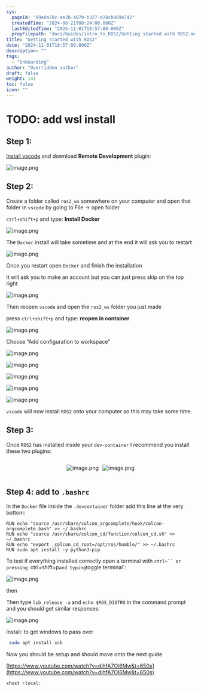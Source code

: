 ```yaml
---
sys:
  pageId: "89e0a78c-4e2b-4070-b327-d28cb0694742"
  createdTime: "2024-08-21T00:24:00.000Z"
  lastEditedTime: "2024-11-01T18:57:00.000Z"
  propFilepath: "docs/Guides/intro_to_ROS2/Getting started with ROS2.md"
title: "Getting started with ROS2"
date: "2024-11-01T18:57:00.000Z"
description: ""
tags:
  - "Onboarding"
author: "Overridden author"
draft: false
weight: 141
toc: false
icon: ""
---
```


# TODO: add wsl install

## Step 1:

[Install vscode](https://code.visualstudio.com/download) and download **Remote Development** plugin:

![image.png](https://prod-files-secure.s3.us-west-2.amazonaws.com/d518164a-d88e-44d1-a4ee-3adb3bd8bce0/efb52993-1881-4a40-b95e-6f020334f022/image.png?X-Amz-Algorithm=AWS4-HMAC-SHA256&X-Amz-Content-Sha256=UNSIGNED-PAYLOAD&X-Amz-Credential=ASIAZI2LB466QLDB5QXX%2F20250410%2Fus-west-2%2Fs3%2Faws4_request&X-Amz-Date=20250410T121456Z&X-Amz-Expires=3600&X-Amz-Security-Token=IQoJb3JpZ2luX2VjECwaCXVzLXdlc3QtMiJHMEUCIGtl3Y2LbHEbic0xGmWSPG%2B2FF7o3udCEf9eAb%2FLosKIAiEAvwtojVF%2FWkms6Cy2ynJ%2BIuCq%2B0lTUWrqR4puzxtvYB0qiAQIpf%2F%2F%2F%2F%2F%2F%2F%2F%2F%2FARAAGgw2Mzc0MjMxODM4MDUiDPNRHriHsDv9KwhWDSrcA3oIfpW%2FxW%2BS3sh7nm3QpUh%2BUbKycfMoEJbcRuHDb5pBQhDCJl%2BnZoqDB9pk7cQHgTHIWZrR7b%2FC1TxL7ZdKt39GGSvaSC3qTIpNdF5ThQrcB6NGnU3y9U%2BV1GcfDjTbbGh5xqQFxWxXddeLJXXpBYqBZ45rANyp0%2BZB%2BUyVCrf82nLLkuRTdMHDoByV4z1Y7j5pWg%2BgWLrKWwz4k5reKeZiNmejk%2BDK%2FBZccmRfWn%2BNqtSft0ba1%2FMTqpr%2BSeKg%2FnnNnLfFYp6Q5QPSSMxBurXLLgWVXIhVu%2FaCNUERTuyTCWlolDPSr3UeaHH2te%2BDbTInBsgQwkRxTQH72Et12ykPTlgAOzbI9h1%2FfnsqwdgntJ1FMYs5Eh5ta9nSxfN1AxplUeu%2BpfEWHmCLZKSMGgGLDFlF70JjCyt2T8%2F7a0J%2BOQSS0YMzkCkgRHVYvreH2I1O03jGfS7aTSv8GqVzekHrFUx3cN6YyoPa8N%2BzoF07cz7Or6XcipJaAZeY7K7ssAefzdoepc7zzwLikPErtMI73TZSTix%2BigfMm9NrQCW335G1ww2LpFD%2FBAdCq3kLNz7vIatIdAOXEW7hLHc3YFfg%2BLFUfEe5tKLscDaIqjGBMJsty1siwEDznM0CMPPr3r8GOqUBwDag9w9oAV4oUXg%2BDlZFB4aBbYxDathxm3kP2lFMpGVjouEEENdwpOjZo0CKXuaHvubJwiyNXalaxawisVvwum8nswrcXOUWrMubNqmB29v6Zk4crQ86boW8jMVg8qmBFt0Sc7gRWRKFh0%2FONE0vknc2StuAr5qqSxV6ewaMql01t%2Bo%2BE51NmqMID4LBxDt9xOeLiTM05wjsKLvcUcYVKdicH46J&X-Amz-Signature=f44085955de81ca66c97092b7df50f80b99fd9ddaf0c3a9ef9a4940714f47fce&X-Amz-SignedHeaders=host&x-id=GetObject)

## Step 2:

Create a folder called `ros2_ws` somewhere on your computer and open that folder in `vscode` by going to File → open folder 

`ctrl+shift+p` and type: **Install Docker**

![image.png](https://prod-files-secure.s3.us-west-2.amazonaws.com/d518164a-d88e-44d1-a4ee-3adb3bd8bce0/2269dc0e-1cd5-47ff-bceb-c04ad9b2eab0/image.png?X-Amz-Algorithm=AWS4-HMAC-SHA256&X-Amz-Content-Sha256=UNSIGNED-PAYLOAD&X-Amz-Credential=ASIAZI2LB466QLDB5QXX%2F20250410%2Fus-west-2%2Fs3%2Faws4_request&X-Amz-Date=20250410T121456Z&X-Amz-Expires=3600&X-Amz-Security-Token=IQoJb3JpZ2luX2VjECwaCXVzLXdlc3QtMiJHMEUCIGtl3Y2LbHEbic0xGmWSPG%2B2FF7o3udCEf9eAb%2FLosKIAiEAvwtojVF%2FWkms6Cy2ynJ%2BIuCq%2B0lTUWrqR4puzxtvYB0qiAQIpf%2F%2F%2F%2F%2F%2F%2F%2F%2F%2FARAAGgw2Mzc0MjMxODM4MDUiDPNRHriHsDv9KwhWDSrcA3oIfpW%2FxW%2BS3sh7nm3QpUh%2BUbKycfMoEJbcRuHDb5pBQhDCJl%2BnZoqDB9pk7cQHgTHIWZrR7b%2FC1TxL7ZdKt39GGSvaSC3qTIpNdF5ThQrcB6NGnU3y9U%2BV1GcfDjTbbGh5xqQFxWxXddeLJXXpBYqBZ45rANyp0%2BZB%2BUyVCrf82nLLkuRTdMHDoByV4z1Y7j5pWg%2BgWLrKWwz4k5reKeZiNmejk%2BDK%2FBZccmRfWn%2BNqtSft0ba1%2FMTqpr%2BSeKg%2FnnNnLfFYp6Q5QPSSMxBurXLLgWVXIhVu%2FaCNUERTuyTCWlolDPSr3UeaHH2te%2BDbTInBsgQwkRxTQH72Et12ykPTlgAOzbI9h1%2FfnsqwdgntJ1FMYs5Eh5ta9nSxfN1AxplUeu%2BpfEWHmCLZKSMGgGLDFlF70JjCyt2T8%2F7a0J%2BOQSS0YMzkCkgRHVYvreH2I1O03jGfS7aTSv8GqVzekHrFUx3cN6YyoPa8N%2BzoF07cz7Or6XcipJaAZeY7K7ssAefzdoepc7zzwLikPErtMI73TZSTix%2BigfMm9NrQCW335G1ww2LpFD%2FBAdCq3kLNz7vIatIdAOXEW7hLHc3YFfg%2BLFUfEe5tKLscDaIqjGBMJsty1siwEDznM0CMPPr3r8GOqUBwDag9w9oAV4oUXg%2BDlZFB4aBbYxDathxm3kP2lFMpGVjouEEENdwpOjZo0CKXuaHvubJwiyNXalaxawisVvwum8nswrcXOUWrMubNqmB29v6Zk4crQ86boW8jMVg8qmBFt0Sc7gRWRKFh0%2FONE0vknc2StuAr5qqSxV6ewaMql01t%2Bo%2BE51NmqMID4LBxDt9xOeLiTM05wjsKLvcUcYVKdicH46J&X-Amz-Signature=33dcb231b9496ad90268c4a008e818af40d501abd2d2d8baf7bdb9053d1b389c&X-Amz-SignedHeaders=host&x-id=GetObject)

The `Docker` install will take sometime and at the end it will ask you to restart

![image.png](https://prod-files-secure.s3.us-west-2.amazonaws.com/d518164a-d88e-44d1-a4ee-3adb3bd8bce0/ed233f78-be33-4b1f-b89c-9c346c0e961e/image.png?X-Amz-Algorithm=AWS4-HMAC-SHA256&X-Amz-Content-Sha256=UNSIGNED-PAYLOAD&X-Amz-Credential=ASIAZI2LB466QLDB5QXX%2F20250410%2Fus-west-2%2Fs3%2Faws4_request&X-Amz-Date=20250410T121456Z&X-Amz-Expires=3600&X-Amz-Security-Token=IQoJb3JpZ2luX2VjECwaCXVzLXdlc3QtMiJHMEUCIGtl3Y2LbHEbic0xGmWSPG%2B2FF7o3udCEf9eAb%2FLosKIAiEAvwtojVF%2FWkms6Cy2ynJ%2BIuCq%2B0lTUWrqR4puzxtvYB0qiAQIpf%2F%2F%2F%2F%2F%2F%2F%2F%2F%2FARAAGgw2Mzc0MjMxODM4MDUiDPNRHriHsDv9KwhWDSrcA3oIfpW%2FxW%2BS3sh7nm3QpUh%2BUbKycfMoEJbcRuHDb5pBQhDCJl%2BnZoqDB9pk7cQHgTHIWZrR7b%2FC1TxL7ZdKt39GGSvaSC3qTIpNdF5ThQrcB6NGnU3y9U%2BV1GcfDjTbbGh5xqQFxWxXddeLJXXpBYqBZ45rANyp0%2BZB%2BUyVCrf82nLLkuRTdMHDoByV4z1Y7j5pWg%2BgWLrKWwz4k5reKeZiNmejk%2BDK%2FBZccmRfWn%2BNqtSft0ba1%2FMTqpr%2BSeKg%2FnnNnLfFYp6Q5QPSSMxBurXLLgWVXIhVu%2FaCNUERTuyTCWlolDPSr3UeaHH2te%2BDbTInBsgQwkRxTQH72Et12ykPTlgAOzbI9h1%2FfnsqwdgntJ1FMYs5Eh5ta9nSxfN1AxplUeu%2BpfEWHmCLZKSMGgGLDFlF70JjCyt2T8%2F7a0J%2BOQSS0YMzkCkgRHVYvreH2I1O03jGfS7aTSv8GqVzekHrFUx3cN6YyoPa8N%2BzoF07cz7Or6XcipJaAZeY7K7ssAefzdoepc7zzwLikPErtMI73TZSTix%2BigfMm9NrQCW335G1ww2LpFD%2FBAdCq3kLNz7vIatIdAOXEW7hLHc3YFfg%2BLFUfEe5tKLscDaIqjGBMJsty1siwEDznM0CMPPr3r8GOqUBwDag9w9oAV4oUXg%2BDlZFB4aBbYxDathxm3kP2lFMpGVjouEEENdwpOjZo0CKXuaHvubJwiyNXalaxawisVvwum8nswrcXOUWrMubNqmB29v6Zk4crQ86boW8jMVg8qmBFt0Sc7gRWRKFh0%2FONE0vknc2StuAr5qqSxV6ewaMql01t%2Bo%2BE51NmqMID4LBxDt9xOeLiTM05wjsKLvcUcYVKdicH46J&X-Amz-Signature=927f93c538b9c06d09ca4df8a41b3550c713272ea9bb7b562dcd1a8f59694b45&X-Amz-SignedHeaders=host&x-id=GetObject)

Once you restart open `Docker` and finish the installation

It will ask you to make an account but you can just press skip on the top right

![image.png](https://prod-files-secure.s3.us-west-2.amazonaws.com/d518164a-d88e-44d1-a4ee-3adb3bd8bce0/21010ad9-1659-4fd9-9f59-9932a09b2a3d/image.png?X-Amz-Algorithm=AWS4-HMAC-SHA256&X-Amz-Content-Sha256=UNSIGNED-PAYLOAD&X-Amz-Credential=ASIAZI2LB466QLDB5QXX%2F20250410%2Fus-west-2%2Fs3%2Faws4_request&X-Amz-Date=20250410T121456Z&X-Amz-Expires=3600&X-Amz-Security-Token=IQoJb3JpZ2luX2VjECwaCXVzLXdlc3QtMiJHMEUCIGtl3Y2LbHEbic0xGmWSPG%2B2FF7o3udCEf9eAb%2FLosKIAiEAvwtojVF%2FWkms6Cy2ynJ%2BIuCq%2B0lTUWrqR4puzxtvYB0qiAQIpf%2F%2F%2F%2F%2F%2F%2F%2F%2F%2FARAAGgw2Mzc0MjMxODM4MDUiDPNRHriHsDv9KwhWDSrcA3oIfpW%2FxW%2BS3sh7nm3QpUh%2BUbKycfMoEJbcRuHDb5pBQhDCJl%2BnZoqDB9pk7cQHgTHIWZrR7b%2FC1TxL7ZdKt39GGSvaSC3qTIpNdF5ThQrcB6NGnU3y9U%2BV1GcfDjTbbGh5xqQFxWxXddeLJXXpBYqBZ45rANyp0%2BZB%2BUyVCrf82nLLkuRTdMHDoByV4z1Y7j5pWg%2BgWLrKWwz4k5reKeZiNmejk%2BDK%2FBZccmRfWn%2BNqtSft0ba1%2FMTqpr%2BSeKg%2FnnNnLfFYp6Q5QPSSMxBurXLLgWVXIhVu%2FaCNUERTuyTCWlolDPSr3UeaHH2te%2BDbTInBsgQwkRxTQH72Et12ykPTlgAOzbI9h1%2FfnsqwdgntJ1FMYs5Eh5ta9nSxfN1AxplUeu%2BpfEWHmCLZKSMGgGLDFlF70JjCyt2T8%2F7a0J%2BOQSS0YMzkCkgRHVYvreH2I1O03jGfS7aTSv8GqVzekHrFUx3cN6YyoPa8N%2BzoF07cz7Or6XcipJaAZeY7K7ssAefzdoepc7zzwLikPErtMI73TZSTix%2BigfMm9NrQCW335G1ww2LpFD%2FBAdCq3kLNz7vIatIdAOXEW7hLHc3YFfg%2BLFUfEe5tKLscDaIqjGBMJsty1siwEDznM0CMPPr3r8GOqUBwDag9w9oAV4oUXg%2BDlZFB4aBbYxDathxm3kP2lFMpGVjouEEENdwpOjZo0CKXuaHvubJwiyNXalaxawisVvwum8nswrcXOUWrMubNqmB29v6Zk4crQ86boW8jMVg8qmBFt0Sc7gRWRKFh0%2FONE0vknc2StuAr5qqSxV6ewaMql01t%2Bo%2BE51NmqMID4LBxDt9xOeLiTM05wjsKLvcUcYVKdicH46J&X-Amz-Signature=42a33942ae2cd3b8bfa07dd72600a462ee46347e493223fa8647fccf82e11ee0&X-Amz-SignedHeaders=host&x-id=GetObject)

Then reopen `vscode` and open the `ros2_ws` folder you just made

press `ctrl+shift+p` and type: **reopen in container**

![image.png](https://prod-files-secure.s3.us-west-2.amazonaws.com/d518164a-d88e-44d1-a4ee-3adb3bd8bce0/4e93b8c2-41ad-488c-8095-c74205196118/image.png?X-Amz-Algorithm=AWS4-HMAC-SHA256&X-Amz-Content-Sha256=UNSIGNED-PAYLOAD&X-Amz-Credential=ASIAZI2LB466QLDB5QXX%2F20250410%2Fus-west-2%2Fs3%2Faws4_request&X-Amz-Date=20250410T121456Z&X-Amz-Expires=3600&X-Amz-Security-Token=IQoJb3JpZ2luX2VjECwaCXVzLXdlc3QtMiJHMEUCIGtl3Y2LbHEbic0xGmWSPG%2B2FF7o3udCEf9eAb%2FLosKIAiEAvwtojVF%2FWkms6Cy2ynJ%2BIuCq%2B0lTUWrqR4puzxtvYB0qiAQIpf%2F%2F%2F%2F%2F%2F%2F%2F%2F%2FARAAGgw2Mzc0MjMxODM4MDUiDPNRHriHsDv9KwhWDSrcA3oIfpW%2FxW%2BS3sh7nm3QpUh%2BUbKycfMoEJbcRuHDb5pBQhDCJl%2BnZoqDB9pk7cQHgTHIWZrR7b%2FC1TxL7ZdKt39GGSvaSC3qTIpNdF5ThQrcB6NGnU3y9U%2BV1GcfDjTbbGh5xqQFxWxXddeLJXXpBYqBZ45rANyp0%2BZB%2BUyVCrf82nLLkuRTdMHDoByV4z1Y7j5pWg%2BgWLrKWwz4k5reKeZiNmejk%2BDK%2FBZccmRfWn%2BNqtSft0ba1%2FMTqpr%2BSeKg%2FnnNnLfFYp6Q5QPSSMxBurXLLgWVXIhVu%2FaCNUERTuyTCWlolDPSr3UeaHH2te%2BDbTInBsgQwkRxTQH72Et12ykPTlgAOzbI9h1%2FfnsqwdgntJ1FMYs5Eh5ta9nSxfN1AxplUeu%2BpfEWHmCLZKSMGgGLDFlF70JjCyt2T8%2F7a0J%2BOQSS0YMzkCkgRHVYvreH2I1O03jGfS7aTSv8GqVzekHrFUx3cN6YyoPa8N%2BzoF07cz7Or6XcipJaAZeY7K7ssAefzdoepc7zzwLikPErtMI73TZSTix%2BigfMm9NrQCW335G1ww2LpFD%2FBAdCq3kLNz7vIatIdAOXEW7hLHc3YFfg%2BLFUfEe5tKLscDaIqjGBMJsty1siwEDznM0CMPPr3r8GOqUBwDag9w9oAV4oUXg%2BDlZFB4aBbYxDathxm3kP2lFMpGVjouEEENdwpOjZo0CKXuaHvubJwiyNXalaxawisVvwum8nswrcXOUWrMubNqmB29v6Zk4crQ86boW8jMVg8qmBFt0Sc7gRWRKFh0%2FONE0vknc2StuAr5qqSxV6ewaMql01t%2Bo%2BE51NmqMID4LBxDt9xOeLiTM05wjsKLvcUcYVKdicH46J&X-Amz-Signature=c9ba9e3fe7196a8c0f2f678c86792b788f4e4e9c1a5da7c2e733c295c2075da3&X-Amz-SignedHeaders=host&x-id=GetObject)

Choose “Add configuration to workspace”

![image.png](https://prod-files-secure.s3.us-west-2.amazonaws.com/d518164a-d88e-44d1-a4ee-3adb3bd8bce0/9560b282-5060-4989-ba37-97e7b2c22476/image.png?X-Amz-Algorithm=AWS4-HMAC-SHA256&X-Amz-Content-Sha256=UNSIGNED-PAYLOAD&X-Amz-Credential=ASIAZI2LB466QLDB5QXX%2F20250410%2Fus-west-2%2Fs3%2Faws4_request&X-Amz-Date=20250410T121456Z&X-Amz-Expires=3600&X-Amz-Security-Token=IQoJb3JpZ2luX2VjECwaCXVzLXdlc3QtMiJHMEUCIGtl3Y2LbHEbic0xGmWSPG%2B2FF7o3udCEf9eAb%2FLosKIAiEAvwtojVF%2FWkms6Cy2ynJ%2BIuCq%2B0lTUWrqR4puzxtvYB0qiAQIpf%2F%2F%2F%2F%2F%2F%2F%2F%2F%2FARAAGgw2Mzc0MjMxODM4MDUiDPNRHriHsDv9KwhWDSrcA3oIfpW%2FxW%2BS3sh7nm3QpUh%2BUbKycfMoEJbcRuHDb5pBQhDCJl%2BnZoqDB9pk7cQHgTHIWZrR7b%2FC1TxL7ZdKt39GGSvaSC3qTIpNdF5ThQrcB6NGnU3y9U%2BV1GcfDjTbbGh5xqQFxWxXddeLJXXpBYqBZ45rANyp0%2BZB%2BUyVCrf82nLLkuRTdMHDoByV4z1Y7j5pWg%2BgWLrKWwz4k5reKeZiNmejk%2BDK%2FBZccmRfWn%2BNqtSft0ba1%2FMTqpr%2BSeKg%2FnnNnLfFYp6Q5QPSSMxBurXLLgWVXIhVu%2FaCNUERTuyTCWlolDPSr3UeaHH2te%2BDbTInBsgQwkRxTQH72Et12ykPTlgAOzbI9h1%2FfnsqwdgntJ1FMYs5Eh5ta9nSxfN1AxplUeu%2BpfEWHmCLZKSMGgGLDFlF70JjCyt2T8%2F7a0J%2BOQSS0YMzkCkgRHVYvreH2I1O03jGfS7aTSv8GqVzekHrFUx3cN6YyoPa8N%2BzoF07cz7Or6XcipJaAZeY7K7ssAefzdoepc7zzwLikPErtMI73TZSTix%2BigfMm9NrQCW335G1ww2LpFD%2FBAdCq3kLNz7vIatIdAOXEW7hLHc3YFfg%2BLFUfEe5tKLscDaIqjGBMJsty1siwEDznM0CMPPr3r8GOqUBwDag9w9oAV4oUXg%2BDlZFB4aBbYxDathxm3kP2lFMpGVjouEEENdwpOjZo0CKXuaHvubJwiyNXalaxawisVvwum8nswrcXOUWrMubNqmB29v6Zk4crQ86boW8jMVg8qmBFt0Sc7gRWRKFh0%2FONE0vknc2StuAr5qqSxV6ewaMql01t%2Bo%2BE51NmqMID4LBxDt9xOeLiTM05wjsKLvcUcYVKdicH46J&X-Amz-Signature=b63dfacfa8a831da9c490dd743e41bbb9a33d0ad3948878595f91ba52a1ab365&X-Amz-SignedHeaders=host&x-id=GetObject)

![image.png](https://prod-files-secure.s3.us-west-2.amazonaws.com/d518164a-d88e-44d1-a4ee-3adb3bd8bce0/2ee63f81-886b-48e8-a553-dc6e5eac99e4/image.png?X-Amz-Algorithm=AWS4-HMAC-SHA256&X-Amz-Content-Sha256=UNSIGNED-PAYLOAD&X-Amz-Credential=ASIAZI2LB466QLDB5QXX%2F20250410%2Fus-west-2%2Fs3%2Faws4_request&X-Amz-Date=20250410T121456Z&X-Amz-Expires=3600&X-Amz-Security-Token=IQoJb3JpZ2luX2VjECwaCXVzLXdlc3QtMiJHMEUCIGtl3Y2LbHEbic0xGmWSPG%2B2FF7o3udCEf9eAb%2FLosKIAiEAvwtojVF%2FWkms6Cy2ynJ%2BIuCq%2B0lTUWrqR4puzxtvYB0qiAQIpf%2F%2F%2F%2F%2F%2F%2F%2F%2F%2FARAAGgw2Mzc0MjMxODM4MDUiDPNRHriHsDv9KwhWDSrcA3oIfpW%2FxW%2BS3sh7nm3QpUh%2BUbKycfMoEJbcRuHDb5pBQhDCJl%2BnZoqDB9pk7cQHgTHIWZrR7b%2FC1TxL7ZdKt39GGSvaSC3qTIpNdF5ThQrcB6NGnU3y9U%2BV1GcfDjTbbGh5xqQFxWxXddeLJXXpBYqBZ45rANyp0%2BZB%2BUyVCrf82nLLkuRTdMHDoByV4z1Y7j5pWg%2BgWLrKWwz4k5reKeZiNmejk%2BDK%2FBZccmRfWn%2BNqtSft0ba1%2FMTqpr%2BSeKg%2FnnNnLfFYp6Q5QPSSMxBurXLLgWVXIhVu%2FaCNUERTuyTCWlolDPSr3UeaHH2te%2BDbTInBsgQwkRxTQH72Et12ykPTlgAOzbI9h1%2FfnsqwdgntJ1FMYs5Eh5ta9nSxfN1AxplUeu%2BpfEWHmCLZKSMGgGLDFlF70JjCyt2T8%2F7a0J%2BOQSS0YMzkCkgRHVYvreH2I1O03jGfS7aTSv8GqVzekHrFUx3cN6YyoPa8N%2BzoF07cz7Or6XcipJaAZeY7K7ssAefzdoepc7zzwLikPErtMI73TZSTix%2BigfMm9NrQCW335G1ww2LpFD%2FBAdCq3kLNz7vIatIdAOXEW7hLHc3YFfg%2BLFUfEe5tKLscDaIqjGBMJsty1siwEDznM0CMPPr3r8GOqUBwDag9w9oAV4oUXg%2BDlZFB4aBbYxDathxm3kP2lFMpGVjouEEENdwpOjZo0CKXuaHvubJwiyNXalaxawisVvwum8nswrcXOUWrMubNqmB29v6Zk4crQ86boW8jMVg8qmBFt0Sc7gRWRKFh0%2FONE0vknc2StuAr5qqSxV6ewaMql01t%2Bo%2BE51NmqMID4LBxDt9xOeLiTM05wjsKLvcUcYVKdicH46J&X-Amz-Signature=7488143bea397ca91944685b90be8c03df79872583e51da33b947c90e415b486&X-Amz-SignedHeaders=host&x-id=GetObject)

![image.png](https://prod-files-secure.s3.us-west-2.amazonaws.com/d518164a-d88e-44d1-a4ee-3adb3bd8bce0/ae1580b2-b048-407e-aed9-b584224a7a04/image.png?X-Amz-Algorithm=AWS4-HMAC-SHA256&X-Amz-Content-Sha256=UNSIGNED-PAYLOAD&X-Amz-Credential=ASIAZI2LB466QLDB5QXX%2F20250410%2Fus-west-2%2Fs3%2Faws4_request&X-Amz-Date=20250410T121456Z&X-Amz-Expires=3600&X-Amz-Security-Token=IQoJb3JpZ2luX2VjECwaCXVzLXdlc3QtMiJHMEUCIGtl3Y2LbHEbic0xGmWSPG%2B2FF7o3udCEf9eAb%2FLosKIAiEAvwtojVF%2FWkms6Cy2ynJ%2BIuCq%2B0lTUWrqR4puzxtvYB0qiAQIpf%2F%2F%2F%2F%2F%2F%2F%2F%2F%2FARAAGgw2Mzc0MjMxODM4MDUiDPNRHriHsDv9KwhWDSrcA3oIfpW%2FxW%2BS3sh7nm3QpUh%2BUbKycfMoEJbcRuHDb5pBQhDCJl%2BnZoqDB9pk7cQHgTHIWZrR7b%2FC1TxL7ZdKt39GGSvaSC3qTIpNdF5ThQrcB6NGnU3y9U%2BV1GcfDjTbbGh5xqQFxWxXddeLJXXpBYqBZ45rANyp0%2BZB%2BUyVCrf82nLLkuRTdMHDoByV4z1Y7j5pWg%2BgWLrKWwz4k5reKeZiNmejk%2BDK%2FBZccmRfWn%2BNqtSft0ba1%2FMTqpr%2BSeKg%2FnnNnLfFYp6Q5QPSSMxBurXLLgWVXIhVu%2FaCNUERTuyTCWlolDPSr3UeaHH2te%2BDbTInBsgQwkRxTQH72Et12ykPTlgAOzbI9h1%2FfnsqwdgntJ1FMYs5Eh5ta9nSxfN1AxplUeu%2BpfEWHmCLZKSMGgGLDFlF70JjCyt2T8%2F7a0J%2BOQSS0YMzkCkgRHVYvreH2I1O03jGfS7aTSv8GqVzekHrFUx3cN6YyoPa8N%2BzoF07cz7Or6XcipJaAZeY7K7ssAefzdoepc7zzwLikPErtMI73TZSTix%2BigfMm9NrQCW335G1ww2LpFD%2FBAdCq3kLNz7vIatIdAOXEW7hLHc3YFfg%2BLFUfEe5tKLscDaIqjGBMJsty1siwEDznM0CMPPr3r8GOqUBwDag9w9oAV4oUXg%2BDlZFB4aBbYxDathxm3kP2lFMpGVjouEEENdwpOjZo0CKXuaHvubJwiyNXalaxawisVvwum8nswrcXOUWrMubNqmB29v6Zk4crQ86boW8jMVg8qmBFt0Sc7gRWRKFh0%2FONE0vknc2StuAr5qqSxV6ewaMql01t%2Bo%2BE51NmqMID4LBxDt9xOeLiTM05wjsKLvcUcYVKdicH46J&X-Amz-Signature=6f12c893c796cd690f59013811b2dd88096c89dfe554038c3f740de110fa4d9d&X-Amz-SignedHeaders=host&x-id=GetObject)

![image.png](https://prod-files-secure.s3.us-west-2.amazonaws.com/d518164a-d88e-44d1-a4ee-3adb3bd8bce0/53255b28-f75e-430f-b9e3-c0ac8577e42b/image.png?X-Amz-Algorithm=AWS4-HMAC-SHA256&X-Amz-Content-Sha256=UNSIGNED-PAYLOAD&X-Amz-Credential=ASIAZI2LB466QLDB5QXX%2F20250410%2Fus-west-2%2Fs3%2Faws4_request&X-Amz-Date=20250410T121456Z&X-Amz-Expires=3600&X-Amz-Security-Token=IQoJb3JpZ2luX2VjECwaCXVzLXdlc3QtMiJHMEUCIGtl3Y2LbHEbic0xGmWSPG%2B2FF7o3udCEf9eAb%2FLosKIAiEAvwtojVF%2FWkms6Cy2ynJ%2BIuCq%2B0lTUWrqR4puzxtvYB0qiAQIpf%2F%2F%2F%2F%2F%2F%2F%2F%2F%2FARAAGgw2Mzc0MjMxODM4MDUiDPNRHriHsDv9KwhWDSrcA3oIfpW%2FxW%2BS3sh7nm3QpUh%2BUbKycfMoEJbcRuHDb5pBQhDCJl%2BnZoqDB9pk7cQHgTHIWZrR7b%2FC1TxL7ZdKt39GGSvaSC3qTIpNdF5ThQrcB6NGnU3y9U%2BV1GcfDjTbbGh5xqQFxWxXddeLJXXpBYqBZ45rANyp0%2BZB%2BUyVCrf82nLLkuRTdMHDoByV4z1Y7j5pWg%2BgWLrKWwz4k5reKeZiNmejk%2BDK%2FBZccmRfWn%2BNqtSft0ba1%2FMTqpr%2BSeKg%2FnnNnLfFYp6Q5QPSSMxBurXLLgWVXIhVu%2FaCNUERTuyTCWlolDPSr3UeaHH2te%2BDbTInBsgQwkRxTQH72Et12ykPTlgAOzbI9h1%2FfnsqwdgntJ1FMYs5Eh5ta9nSxfN1AxplUeu%2BpfEWHmCLZKSMGgGLDFlF70JjCyt2T8%2F7a0J%2BOQSS0YMzkCkgRHVYvreH2I1O03jGfS7aTSv8GqVzekHrFUx3cN6YyoPa8N%2BzoF07cz7Or6XcipJaAZeY7K7ssAefzdoepc7zzwLikPErtMI73TZSTix%2BigfMm9NrQCW335G1ww2LpFD%2FBAdCq3kLNz7vIatIdAOXEW7hLHc3YFfg%2BLFUfEe5tKLscDaIqjGBMJsty1siwEDznM0CMPPr3r8GOqUBwDag9w9oAV4oUXg%2BDlZFB4aBbYxDathxm3kP2lFMpGVjouEEENdwpOjZo0CKXuaHvubJwiyNXalaxawisVvwum8nswrcXOUWrMubNqmB29v6Zk4crQ86boW8jMVg8qmBFt0Sc7gRWRKFh0%2FONE0vknc2StuAr5qqSxV6ewaMql01t%2Bo%2BE51NmqMID4LBxDt9xOeLiTM05wjsKLvcUcYVKdicH46J&X-Amz-Signature=8a8b4d1e0baa13afec7c57d44814abf20b439d94f0579ee781f2f0b83728ab86&X-Amz-SignedHeaders=host&x-id=GetObject)

![image.png](https://prod-files-secure.s3.us-west-2.amazonaws.com/d518164a-d88e-44d1-a4ee-3adb3bd8bce0/7c562767-5af9-4ffb-97d1-327bcdf4ee00/image.png?X-Amz-Algorithm=AWS4-HMAC-SHA256&X-Amz-Content-Sha256=UNSIGNED-PAYLOAD&X-Amz-Credential=ASIAZI2LB466QLDB5QXX%2F20250410%2Fus-west-2%2Fs3%2Faws4_request&X-Amz-Date=20250410T121456Z&X-Amz-Expires=3600&X-Amz-Security-Token=IQoJb3JpZ2luX2VjECwaCXVzLXdlc3QtMiJHMEUCIGtl3Y2LbHEbic0xGmWSPG%2B2FF7o3udCEf9eAb%2FLosKIAiEAvwtojVF%2FWkms6Cy2ynJ%2BIuCq%2B0lTUWrqR4puzxtvYB0qiAQIpf%2F%2F%2F%2F%2F%2F%2F%2F%2F%2FARAAGgw2Mzc0MjMxODM4MDUiDPNRHriHsDv9KwhWDSrcA3oIfpW%2FxW%2BS3sh7nm3QpUh%2BUbKycfMoEJbcRuHDb5pBQhDCJl%2BnZoqDB9pk7cQHgTHIWZrR7b%2FC1TxL7ZdKt39GGSvaSC3qTIpNdF5ThQrcB6NGnU3y9U%2BV1GcfDjTbbGh5xqQFxWxXddeLJXXpBYqBZ45rANyp0%2BZB%2BUyVCrf82nLLkuRTdMHDoByV4z1Y7j5pWg%2BgWLrKWwz4k5reKeZiNmejk%2BDK%2FBZccmRfWn%2BNqtSft0ba1%2FMTqpr%2BSeKg%2FnnNnLfFYp6Q5QPSSMxBurXLLgWVXIhVu%2FaCNUERTuyTCWlolDPSr3UeaHH2te%2BDbTInBsgQwkRxTQH72Et12ykPTlgAOzbI9h1%2FfnsqwdgntJ1FMYs5Eh5ta9nSxfN1AxplUeu%2BpfEWHmCLZKSMGgGLDFlF70JjCyt2T8%2F7a0J%2BOQSS0YMzkCkgRHVYvreH2I1O03jGfS7aTSv8GqVzekHrFUx3cN6YyoPa8N%2BzoF07cz7Or6XcipJaAZeY7K7ssAefzdoepc7zzwLikPErtMI73TZSTix%2BigfMm9NrQCW335G1ww2LpFD%2FBAdCq3kLNz7vIatIdAOXEW7hLHc3YFfg%2BLFUfEe5tKLscDaIqjGBMJsty1siwEDznM0CMPPr3r8GOqUBwDag9w9oAV4oUXg%2BDlZFB4aBbYxDathxm3kP2lFMpGVjouEEENdwpOjZo0CKXuaHvubJwiyNXalaxawisVvwum8nswrcXOUWrMubNqmB29v6Zk4crQ86boW8jMVg8qmBFt0Sc7gRWRKFh0%2FONE0vknc2StuAr5qqSxV6ewaMql01t%2Bo%2BE51NmqMID4LBxDt9xOeLiTM05wjsKLvcUcYVKdicH46J&X-Amz-Signature=3bdf287bf3c56dd87129bda9e465c5e09eb57df75ca7cb51dd2d0a64608b5dec&X-Amz-SignedHeaders=host&x-id=GetObject)

`vscode` will now install `ROS2` onto your computer so this may take some time.

## Step 3:

Once `ROS2` has installed inside your `dev-container` I recommend you install these two plugins:

<div style="display: flex;flex-direction: row; column-gap:10px; max-width: 630px;justify-content: center;">
<div>

![image.png](https://prod-files-secure.s3.us-west-2.amazonaws.com/d518164a-d88e-44d1-a4ee-3adb3bd8bce0/3fc3d550-5a54-4ba1-ba6b-faa01cdb7369/image.png?X-Amz-Algorithm=AWS4-HMAC-SHA256&X-Amz-Content-Sha256=UNSIGNED-PAYLOAD&X-Amz-Credential=ASIAZI2LB466UEYXWPVL%2F20250410%2Fus-west-2%2Fs3%2Faws4_request&X-Amz-Date=20250410T121458Z&X-Amz-Expires=3600&X-Amz-Security-Token=IQoJb3JpZ2luX2VjECwaCXVzLXdlc3QtMiJIMEYCIQDlq93g87cej9cQyVl5jy6QEs4elYJe9JzhtQFvQrg2lwIhAOvQnnAAKtHbq%2F%2Fm7Eobf1SCzVoHtgQMqLPnJ3CYflDCKogECKX%2F%2F%2F%2F%2F%2F%2F%2F%2F%2FwEQABoMNjM3NDIzMTgzODA1IgxDvv8ef%2B7hKwkdQJsq3AM5U9XCa77YZ0sjv6zmhxMpkjmOSKJwlx47nCEH0%2FvITNbKFV3vDan%2FfctXx9dVKxJlb%2F4PSJBSkUcBD3rrFrdhrIyOf5Lzik0Qex2GtEguQrJ0WX87P2BnDQBctM2NgjqoDX%2F18spvmisoZZ3PfUrl8pxqhnRKgJ7cMZ8koJI48DxDDyitQvY%2ByRd%2BUVmRe7cYQzIpRML80PaGDGPu42%2BTwtm0w2rgtMMd0FnSQBo5%2BCtQzC3JA%2FJ1wUVgWt%2BodBNeOnX%2F9O9SIw0CmZdgdAD%2Byzq%2BK6IBWFIHIm4W6whotwOIMDFDFS7N%2B9ICK6O9Zkv4EnwQjCjjVPeuvHL4JCEwZQBCv%2B6C%2FPmjklVEgl%2FDh%2B7deXuSALYGqhf7fGMBppFNPMwhDUZByszBuRcvUsvxaZzFMQKr8CeoZ1FR2sHd%2FSioxCgOohfOEPQ%2BfoYGoF7XagbR7HkXo6cdBwf4JpKZYpxvvFNYQFiBH3hyyyFq2h2vQfoX8RqXY0GkTiv5qQ9nWIjSWlHIdRWQ8plHb0ZM20wiIb2C1hLvQ638y%2F6cgbehyDq7KwlwtEOvOat83Z3S4Dhfc2FLoJOwyXWjA0K7qqSvsSG50XqKSgqZKrkr%2BIw303%2F4NyKzGYBoCDDK696%2FBjqkAYPiwSM0pgReHxBxX85AcfN%2B52%2FHyED8revsP3NiW8qL3cKuY0mhbKLN3CBij2S08xZQunQFpC1DhIfL6SMKg994IIFCMowN3gRzlXz0YHYQ1UNF6xKg3M34vO9crTO8dv6XpvH9oyk%2BTFfRmPtNrfX7IJg%2FwREja0gHDGYF9WpjiLySCQGFCU84wiZt6GYOz0SpBgnxjBO5%2Bw2n84lsj3NWiI3V&X-Amz-Signature=28ac3415c546e8b396e83c5f330ec5ae01dd0be4e00eca492916a403c3dbdad9&X-Amz-SignedHeaders=host&x-id=GetObject)

</div>
<div>

![image.png](https://prod-files-secure.s3.us-west-2.amazonaws.com/d518164a-d88e-44d1-a4ee-3adb3bd8bce0/d994cc66-13c2-4093-a5a3-f84cf4601a82/image.png?X-Amz-Algorithm=AWS4-HMAC-SHA256&X-Amz-Content-Sha256=UNSIGNED-PAYLOAD&X-Amz-Credential=ASIAZI2LB4664PI5DG4N%2F20250410%2Fus-west-2%2Fs3%2Faws4_request&X-Amz-Date=20250410T121458Z&X-Amz-Expires=3600&X-Amz-Security-Token=IQoJb3JpZ2luX2VjECsaCXVzLXdlc3QtMiJGMEQCIDfA8G28guXQZtQFP95a%2F6TyMDaSq9nYZIc%2FV7BCVoCTAiAmITN4ZFqo51dmtA1yv24%2FaruqZUTwKakZefWwpM1FMSqIBAik%2F%2F%2F%2F%2F%2F%2F%2F%2F%2F8BEAAaDDYzNzQyMzE4MzgwNSIMS%2FSokE%2F9SZfu1SxyKtwD%2BIfYvwlG0BjMAx8cHHjoMR0PG96MyvVwC6Xyx5nM4Z33peC5BiL8IY87z%2FDgZ0MWtQgL1iSXU02juoTXzgtICJiX9Xp%2FjrV5YksSK92b8Dwg4M4CgpJ2psbaUFZr4%2B%2FXGqUoNRcMqZsD4t%2FcYzzUb8acj9hmSyz%2FbOPR15RgEGcJb5G860f4%2BIxGZ5hXT0YV4TscSKzVkkhkMdPgdMhqH7qgNtTJLMY8DH5gULeEWFCQ%2BLt0oD2UM6M6L9i3%2FgMVJhKfT6eLdAYkMl8Cw517L9aKyagDjttXwLVjpcuvJ47D1zzgAtIAJg8a7qQ%2BotRgcf%2F%2F2ku5Oa%2FNX8xk4OqqA7IJcP42QoJzMLJZFyU7zFmP7QRQZ7MFDPxXjBR5v9MUxRAaJZdOlUf8KfNpM8K2DU4uRUzm41RMtkbaftWg72Q3Y%2FO%2B09WtwlEkxr5s9bFY03wpHWOSVg2i7bT5WIvwMx0m0gCmhl2Sf90KTOAHeGxVY0FwwVr7DRfrpmUpigdCBg9PTVcWmz88hn%2F13cjYgD7x3ZK%2FC96rUZ20oHEfoqF4McqckKxgoax%2BgGIXSrsXXdG9zfg6B0xBvGj%2BB6TFYk9fMirmPn%2FWKRKNKdN%2B%2BY7VRVhiWiKXGzJZdW8wvr3evwY6pgEnV7EE3jmYgeflS5r4W%2FokdtpPs2MDg1WwdyXRIwo3a7FOi5Nj1N3mtw02XdqcuU1MgTegq8wSS8OrPZ6B16Qs6pm309UGFs%2FOwWDsch%2F5vk7Ludnl9Faf8X5R5qc8Z6be6YNE40ebRi%2FkcsJGnrLmA9BRGJAute6TSRPJwS1K2YHlRHXrJ8jFXehplLLWvvWot%2FvwuJradIfBzSL5H7ahMAI8FIUX&X-Amz-Signature=74837469eb80bbb352ce91f355d2d8e15367e2ebaa1cacb3c9dc2d897dffb820&X-Amz-SignedHeaders=host&x-id=GetObject)

</div>
</div>

## Step 4: add to `.bashrc`

In the `Docker` file inside the `.devcontainer` folder add this line at the very bottom: 

```docker
RUN echo "source /usr/share/colcon_argcomplete/hook/colcon-argcomplete.bash" >> ~/.bashrc
RUN echo "source /usr/share/colcon_cd/function/colcon_cd.sh" >> ~/.bashrc
RUN echo "export _colcon_cd_root=/opt/ros/humble/" >> ~/.bashrc
RUN sudo apt install -y python3-pip 
```

To test if everything installed correctly open a terminal with `ctrl+`` or pressing `ctrl+shift+p` and typing `toggle terminal`:

![image.png](https://prod-files-secure.s3.us-west-2.amazonaws.com/d518164a-d88e-44d1-a4ee-3adb3bd8bce0/6a4943d8-b04e-4c02-9a58-775f3384d1a5/image.png?X-Amz-Algorithm=AWS4-HMAC-SHA256&X-Amz-Content-Sha256=UNSIGNED-PAYLOAD&X-Amz-Credential=ASIAZI2LB466QLDB5QXX%2F20250410%2Fus-west-2%2Fs3%2Faws4_request&X-Amz-Date=20250410T121456Z&X-Amz-Expires=3600&X-Amz-Security-Token=IQoJb3JpZ2luX2VjECwaCXVzLXdlc3QtMiJHMEUCIGtl3Y2LbHEbic0xGmWSPG%2B2FF7o3udCEf9eAb%2FLosKIAiEAvwtojVF%2FWkms6Cy2ynJ%2BIuCq%2B0lTUWrqR4puzxtvYB0qiAQIpf%2F%2F%2F%2F%2F%2F%2F%2F%2F%2FARAAGgw2Mzc0MjMxODM4MDUiDPNRHriHsDv9KwhWDSrcA3oIfpW%2FxW%2BS3sh7nm3QpUh%2BUbKycfMoEJbcRuHDb5pBQhDCJl%2BnZoqDB9pk7cQHgTHIWZrR7b%2FC1TxL7ZdKt39GGSvaSC3qTIpNdF5ThQrcB6NGnU3y9U%2BV1GcfDjTbbGh5xqQFxWxXddeLJXXpBYqBZ45rANyp0%2BZB%2BUyVCrf82nLLkuRTdMHDoByV4z1Y7j5pWg%2BgWLrKWwz4k5reKeZiNmejk%2BDK%2FBZccmRfWn%2BNqtSft0ba1%2FMTqpr%2BSeKg%2FnnNnLfFYp6Q5QPSSMxBurXLLgWVXIhVu%2FaCNUERTuyTCWlolDPSr3UeaHH2te%2BDbTInBsgQwkRxTQH72Et12ykPTlgAOzbI9h1%2FfnsqwdgntJ1FMYs5Eh5ta9nSxfN1AxplUeu%2BpfEWHmCLZKSMGgGLDFlF70JjCyt2T8%2F7a0J%2BOQSS0YMzkCkgRHVYvreH2I1O03jGfS7aTSv8GqVzekHrFUx3cN6YyoPa8N%2BzoF07cz7Or6XcipJaAZeY7K7ssAefzdoepc7zzwLikPErtMI73TZSTix%2BigfMm9NrQCW335G1ww2LpFD%2FBAdCq3kLNz7vIatIdAOXEW7hLHc3YFfg%2BLFUfEe5tKLscDaIqjGBMJsty1siwEDznM0CMPPr3r8GOqUBwDag9w9oAV4oUXg%2BDlZFB4aBbYxDathxm3kP2lFMpGVjouEEENdwpOjZo0CKXuaHvubJwiyNXalaxawisVvwum8nswrcXOUWrMubNqmB29v6Zk4crQ86boW8jMVg8qmBFt0Sc7gRWRKFh0%2FONE0vknc2StuAr5qqSxV6ewaMql01t%2Bo%2BE51NmqMID4LBxDt9xOeLiTM05wjsKLvcUcYVKdicH46J&X-Amz-Signature=43e17c379065ff3cf6d052ec4b66ac3f99f0152ecff9e37c13288c4eb98856cb&X-Amz-SignedHeaders=host&x-id=GetObject)

then 

Then type `lsb_release -a` and `echo $ROS_DISTRO` in the command prompt and you should get similar responses:

![image.png](https://prod-files-secure.s3.us-west-2.amazonaws.com/d518164a-d88e-44d1-a4ee-3adb3bd8bce0/3e635dec-a805-4e85-8b9e-d000e5b71a4e/image.png?X-Amz-Algorithm=AWS4-HMAC-SHA256&X-Amz-Content-Sha256=UNSIGNED-PAYLOAD&X-Amz-Credential=ASIAZI2LB466QLDB5QXX%2F20250410%2Fus-west-2%2Fs3%2Faws4_request&X-Amz-Date=20250410T121456Z&X-Amz-Expires=3600&X-Amz-Security-Token=IQoJb3JpZ2luX2VjECwaCXVzLXdlc3QtMiJHMEUCIGtl3Y2LbHEbic0xGmWSPG%2B2FF7o3udCEf9eAb%2FLosKIAiEAvwtojVF%2FWkms6Cy2ynJ%2BIuCq%2B0lTUWrqR4puzxtvYB0qiAQIpf%2F%2F%2F%2F%2F%2F%2F%2F%2F%2FARAAGgw2Mzc0MjMxODM4MDUiDPNRHriHsDv9KwhWDSrcA3oIfpW%2FxW%2BS3sh7nm3QpUh%2BUbKycfMoEJbcRuHDb5pBQhDCJl%2BnZoqDB9pk7cQHgTHIWZrR7b%2FC1TxL7ZdKt39GGSvaSC3qTIpNdF5ThQrcB6NGnU3y9U%2BV1GcfDjTbbGh5xqQFxWxXddeLJXXpBYqBZ45rANyp0%2BZB%2BUyVCrf82nLLkuRTdMHDoByV4z1Y7j5pWg%2BgWLrKWwz4k5reKeZiNmejk%2BDK%2FBZccmRfWn%2BNqtSft0ba1%2FMTqpr%2BSeKg%2FnnNnLfFYp6Q5QPSSMxBurXLLgWVXIhVu%2FaCNUERTuyTCWlolDPSr3UeaHH2te%2BDbTInBsgQwkRxTQH72Et12ykPTlgAOzbI9h1%2FfnsqwdgntJ1FMYs5Eh5ta9nSxfN1AxplUeu%2BpfEWHmCLZKSMGgGLDFlF70JjCyt2T8%2F7a0J%2BOQSS0YMzkCkgRHVYvreH2I1O03jGfS7aTSv8GqVzekHrFUx3cN6YyoPa8N%2BzoF07cz7Or6XcipJaAZeY7K7ssAefzdoepc7zzwLikPErtMI73TZSTix%2BigfMm9NrQCW335G1ww2LpFD%2FBAdCq3kLNz7vIatIdAOXEW7hLHc3YFfg%2BLFUfEe5tKLscDaIqjGBMJsty1siwEDznM0CMPPr3r8GOqUBwDag9w9oAV4oUXg%2BDlZFB4aBbYxDathxm3kP2lFMpGVjouEEENdwpOjZo0CKXuaHvubJwiyNXalaxawisVvwum8nswrcXOUWrMubNqmB29v6Zk4crQ86boW8jMVg8qmBFt0Sc7gRWRKFh0%2FONE0vknc2StuAr5qqSxV6ewaMql01t%2Bo%2BE51NmqMID4LBxDt9xOeLiTM05wjsKLvcUcYVKdicH46J&X-Amz-Signature=65f495ae2f7d676e84bff48eaf3f94012bdfc08e440971524703571ea2f1d65e&X-Amz-SignedHeaders=host&x-id=GetObject)

Install:  to get windows to pass over

```bash
 sudo apt install xcb
```

Now you should be setup and should move onto the next guide 

[https://www.youtube.com/watch?v=dihfA7Ol6Mw&t=650s](https://www.youtube.com/watch?v=dihfA7Ol6Mw&t=650s)

```python
xhost +local:
```
